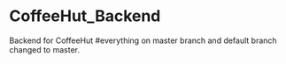 # CoffeeHut_Backend
Backend for CoffeeHut
#everything on master branch and default branch changed to master.
